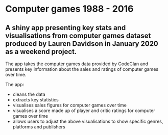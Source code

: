 # Computer games 1988 - 2016

## A shiny app presenting key stats and visualisations from computer games dataset produced by Lauren Davidson in January 2020 as a weekend project.

The app takes the computer games data provided by CodeClan and presents key information about the sales and ratings of computer games over time.

The app:

* cleans the data
* extracts key statistics
* visualises sales figures for computer games over time
* visualises a score made up of player and critic ratings for computer games over time
* allows users to adjust the above visualisations to show specific genres, platforms and publishers